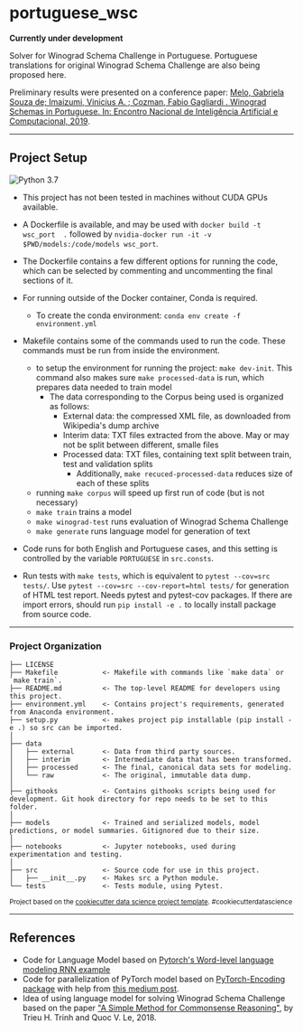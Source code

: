 portuguese_wsc
==============================

**Currently under development**

Solver for Winograd Schema Challenge in Portuguese. Portuguese translations for original Winograd Schema Challenge are also being proposed here.

Preliminary results were presented on a conference paper: [Melo, Gabriela Souza de; Imaizumi, Vinicius A. ; Cozman, Fabio Gagliardi . Winograd Schemas in Portuguese. In: Encontro Nacional de Inteligência Artificial e Computacional, 2019](http://www.bracis2019.ufba.br/Camera_Ready/199152_1.pdf).

----

## Project Setup

![Python 3.7](https://upload.wikimedia.org/wikipedia/commons/thumb/f/fc/Blue_Python_3.7_Shield_Badge.svg/76px-Blue_Python_3.7_Shield_Badge.svg.png)

- This project has not been tested in machines without CUDA GPUs available.

- A Dockerfile is available, and may be used with `docker build -t wsc_port  .` followed by `nvidia-docker run -it -v $PWD/models:/code/models wsc_port`.

- The Dockerfile contains a few different options for running the code, which can be selected by commenting and uncommenting the final sections of it.

- For running outside of the Docker container, Conda is required.

    - To create the conda environment: `conda env create -f environment.yml`

- Makefile contains some of the commands used to run the code. These commands must be run from inside the environment.

    - to setup the environment for running the project: `make dev-init`. This command also makes sure `make processed-data` is run, which prepares data needed to train model
        - The data corresponding to the Corpus being used is organized as follows:
            - External data: the compressed XML file, as downloaded from Wikipedia's dump archive
            - Interim data: TXT files extracted from the above. May or may not be split between different, smalle files
            - Processed data: TXT files, containing text split between train, test and validation splits
                - Additionally, `make recuced-processed-data` reduces size of each of these splits
    - running `make corpus` will speed up first run of code (but is not necessary)
    - `make train` trains a model
    - `make winograd-test` runs evaluation of Winograd Schema Challenge
    - `make generate` runs language model for generation of text

- Code runs for both English and Portuguese cases, and this setting is controlled by the variable `PORTUGUESE` in `src.consts`.

- Run tests with `make tests`, which is equivalent to `pytest --cov=src tests/`. Use `pytest --cov=src --cov-report=html tests/` for generation of HTML test report. Needs pytest and pytest-cov packages. If there are import errors, should run `pip install -e .` to locally install package from source code.

----


### Project Organization

    ├── LICENSE
    ├── Makefile           <- Makefile with commands like `make data` or `make train`.
    ├── README.md          <- The top-level README for developers using this project.
    ├── environment.yml    <- Contains project's requirements, generated from Anaconda environment.
    ├── setup.py           <- makes project pip installable (pip install -e .) so src can be imported.
    │
    ├── data
    │   ├── external       <- Data from third party sources.
    │   ├── interim        <- Intermediate data that has been transformed.
    │   ├── processed      <- The final, canonical data sets for modeling.
    │   └── raw            <- The original, immutable data dump.
    │
    ├── githooks           <- Contains githooks scripts being used for development. Git hook directory for repo needs to be set to this folder.
    │
    ├── models             <- Trained and serialized models, model predictions, or model summaries. Gitignored due to their size.
    │
    ├── notebooks          <- Jupyter notebooks, used during experimentation and testing.
    │
    ├── src                <- Source code for use in this project.
    │   ├── __init__.py    <- Makes src a Python module.
    └── tests              <- Tests module, using Pytest.

<p><small>Project based on the <a target="_blank" href="https://drivendata.github.io/cookiecutter-data-science/">cookiecutter data science project template</a>. #cookiecutterdatascience</small></p>

---

## References

- Code for Language Model based on [Pytorch's Word-level language modeling RNN example](https://github.com/pytorch/examples/tree/master/word_language_model)
- Code for parallelization of PyTorch model based on [PyTorch-Encoding package](https://github.com/zhanghang1989/PyTorch-Encoding) with help from [this medium post](https://medium.com/huggingface/training-larger-batches-practical-tips-on-1-gpu-multi-gpu-distributed-setups-ec88c3e51255).
- Idea of using language model for solving Winograd Schema Challenge based on the paper ["A Simple Method for Commonsense Reasoning"](https://arxiv.org/abs/1806.02847), by Trieu H. Trinh and Quoc V. Le, 2018.
